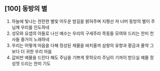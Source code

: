 ## [100] 동방의 별

1) 하늘에 빛나는 찬란한 별빛 어두운 밤길을 밝혀주며 지평선 저 너머 동방의 별이 주님께 우리를 인도하네
2) 성모와 요셉의 아들로 나신 예수는 우리의 구세주라 목동들 모여와 드리는 찬미 천사들 즐거이 노래하네
3) 우리는 어떻게 마음을 다해 정성된 제물을 바치올까 삼왕의 유향과 황금과 몰약 그 보다 더 귀한 우리 마음
4) 값비싼 예물을 드린다 해도 주님을 기쁘게 못하오리 주님이 기꺼이 받으실 예물 정성껏 드리는 찬미 기도
